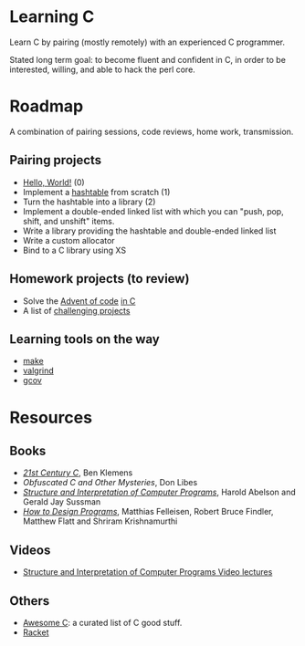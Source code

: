 # Learning C

Learn C by pairing (mostly remotely) with an experienced C programmer.

Stated long term goal: to become fluent and confident in C, in order to
be interested, willing, and able to hack the perl core.

# Roadmap

A combination of pairing sessions, code reviews, home work, transmission.

## Pairing projects

* [Hello, World!](00-hello/) (0)
* Implement a [hashtable](01-hashtable/) from scratch (1)
* Turn the hashtable into a library (2)
* Implement a double-ended linked list with which you can "push, pop,
  shift, and unshift" items.
* Write a library providing the hashtable and double-ended linked list
* Write a custom allocator
* Bind to a C library using XS

## Homework projects (to review)

* Solve the [Advent of code](https://adventofcode.com/) [in C](AoC/)
* A list of [challenging projects](http://web.eecs.utk.edu/~azh/blog/challengingprojects.html)

## Learning tools on the way

* [make](https://www.gnu.org/software/make/manual/make.html)
* [valgrind](http://valgrind.org/docs/manual/manual.html)
* [gcov](https://gcc.gnu.org/onlinedocs/gcc/Gcov.html)

# Resources

## Books

* *[21st Century C](https://learning.oreilly.com/library/view/21st-century-c/9781491904428/)*, Ben Klemens
* *Obfuscated C and Other Mysteries*, Don Libes
* *[Structure and Interpretation of Computer Programs](https://mitpress.mit.edu/sites/default/files/sicp/index.html)*, Harold Abelson and Gerald Jay Sussman
* *[How to Design Programs](https://htdp.org/)*, Matthias Felleisen, Robert Bruce Findler, Matthew Flatt and Shriram Krishnamurthi

## Videos

* [Structure and Interpretation of Computer Programs Video lectures](https://ocw.mit.edu/courses/electrical-engineering-and-computer-science/6-001-structure-and-interpretation-of-computer-programs-spring-2005/video-lectures/)

## Others

* [Awesome C](https://github.com/kozross/awesome-c): a curated list of C good stuff.
* [Racket](http://www.racket-lang.org/)
